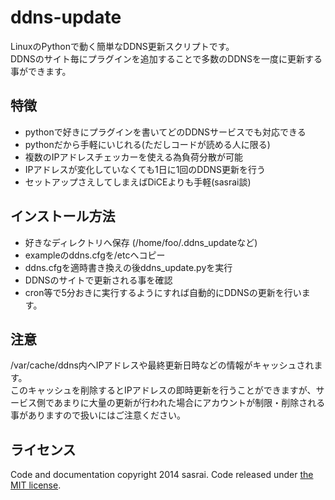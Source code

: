 ddns-update
===========
LinuxのPythonで動く簡単なDDNS更新スクリプトです。  
DDNSのサイト毎にプラグインを追加することで多数のDDNSを一度に更新する事ができます。

## 特徴
- pythonで好きにプラグインを書いてどのDDNSサービスでも対応できる
- pythonだから手軽にいじれる(ただしコードが読める人に限る)
- 複数のIPアドレスチェッカーを使える為負荷分散が可能
- IPアドレスが変化していなくても1日に1回のDDNS更新を行う
- セットアップさえしてしまえばDiCEよりも手軽(sasrai談)

## インストール方法
- 好きなディレクトリへ保存 (/home/foo/.ddns_updateなど)
- exampleのddns.cfgを/etcへコピー
- ddns.cfgを適時書き換えの後ddns_update.pyを実行
- DDNSのサイトで更新される事を確認
- cron等で5分おきに実行するようにすれば自動的にDDNSの更新を行います。

## 注意
/var/cache/ddns内へIPアドレスや最終更新日時などの情報がキャッシュされます。  
このキャッシュを削除するとIPアドレスの即時更新を行うことができますが、サービス側であまりに大量の更新が行われた場合にアカウントが制限・削除される事がありますので扱いにはご注意ください。

ライセンス
----------
Code and documentation copyright 2014 sasrai. Code released under [the MIT license](LICENSE). 
